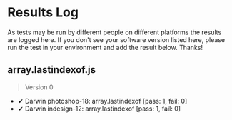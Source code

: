 # Results Log

As tests may be run by different people on different platforms the results are logged here. If you don't see your software version listed here, please run the test in your environment and add the result below. Thanks!

## array.lastindexof.js

> Version 0

- ✔ Darwin photoshop-18: array.lastindexof [pass: 1, fail: 0]
- ✔ Darwin indesign-12: array.lastindexof [pass: 1, fail: 0]
